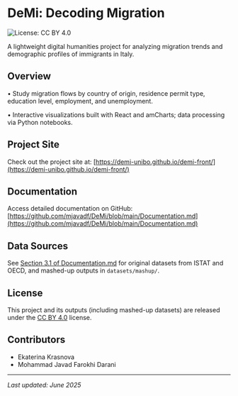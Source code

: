 # DeMi: Decoding Migration

![License: CC BY 4.0](https://img.shields.io/badge/License-CC%20BY%204.0-lightgrey.svg)

A lightweight digital humanities project for analyzing migration trends and demographic profiles of immigrants in Italy.

## Overview

• Study migration flows by country of origin, residence permit type, education level, employment, and unemployment.

• Interactive visualizations built with React and amCharts; data processing via Python notebooks.

## Project Site

Check out the project site at: [https://demi-unibo.github.io/demi-front/](https://demi-unibo.github.io/demi-front/)

## Documentation

Access detailed documentation on GitHub: [https://github.com/mjavadf/DeMi/blob/main/Documentation.md](https://github.com/mjavadf/DeMi/blob/main/Documentation.md)

## Data Sources

See [Section 3.1 of Documentation.md](./Documentation.md#datasets) for original datasets from ISTAT and OECD, and mashed-up outputs in `datasets/mashup/`.

## License

This project and its outputs (including mashed-up datasets) are released under the [CC BY 4.0](https://creativecommons.org/licenses/by/4.0/) license.

## Contributors

* Ekaterina Krasnova
* Mohammad Javad Farokhi Darani

---

*Last updated: June 2025*
